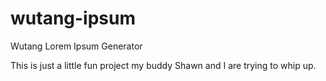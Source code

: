 # wutang-ipsum
Wutang Lorem Ipsum Generator

This is just a little fun project my buddy Shawn and I are trying to whip up.
